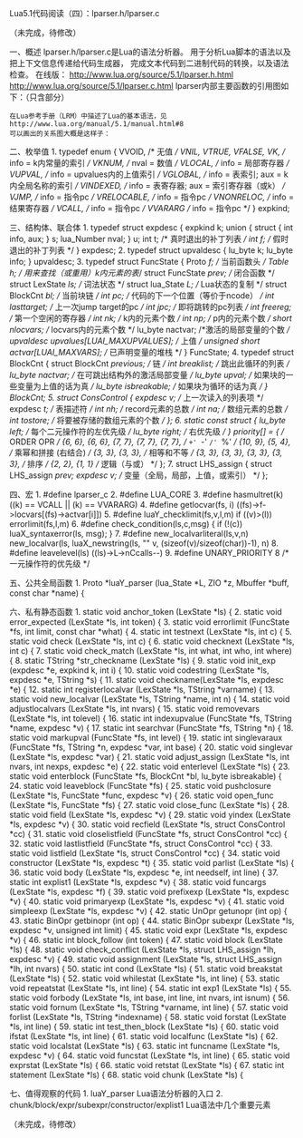 ﻿Lua5.1代码阅读（四）：lparser.h/lparser.c

（未完成，待修改）

一、概述
	lparser.h/lparser.c是Lua的语法分析器。
	用于分析Lua脚本的语法以及把上下文信息传递给代码生成器，
	完成文本代码到二进制代码的转换，以及语法检查。
	在线版：
	http://www.lua.org/source/5.1/lparser.h.html
	http://www.lua.org/source/5.1/lparser.c.html
	lparser内部主要函数的引用图如下：（只含部分）
	
	在Lua参考手册（LRM）中描述了Lua的基本语法，见
	http://www.lua.org/manual/5.1/manual.html#8
	可以画出的关系图大概是这样子：

二、枚举值
	1. typedef enum {
	  VVOID,	/* 无值 */
	  VNIL,
	  VTRUE,
	  VFALSE,
	  VK,		/* info = k内常量的索引 */
	  VKNUM,	/* nval = 数值 */
	  VLOCAL,	/* info = 局部寄存器 */
	  VUPVAL,   /* info = upvalues内的上值索引 */
	  VGLOBAL,	/* info = 表索引; aux = k内全局名称的索引 */
	  VINDEXED,	/* info = 表寄存器; aux = 索引寄存器（或k） */
	  VJMP,		/* info = 指令pc */
	  VRELOCABLE,	/* info = 指令pc */
	  VNONRELOC,	/* info = 结果寄存器 */
	  VCALL,	/* info = 指令pc */
	  VVARARG	/* info = 指令pc */
	} expkind;

三、结构体、联合体
	1. typedef struct expdesc {
	  expkind k;
	  union {
		struct { int info, aux; } s;
		lua_Number nval;
	  } u;
	  int t;  /* 真时退出的补丁列表 */
	  int f;  /* 假时退出的补丁列表 */
	} expdesc;
	2. typedef struct upvaldesc {
	  lu_byte k;
	  lu_byte info;
	} upvaldesc;
	3. typedef struct FuncState {
	  Proto *f;  /* 当前函数头 */
	  Table *h;  /* 用来查找（或重用）k内元素的表*/
	  struct FuncState *prev;  /* 闭合函数 */
	  struct LexState *ls;  /* 词法状态 */
	  struct lua_State *L;  /* Lua状态的复制 */
	  struct BlockCnt *bl;  /* 当前块链 */
	  int pc;  /* 代码的下一个位置（等价于ncode） */
	  int lasttarget;   /* 上一次jump target的pc */
	  int jpc;  /* 即将跳转的pc列表 */
	  int freereg;  /* 第一个空闲的寄存器 */
	  int nk;  /* k内的元素个数 */
	  int np;  /* p内的元素个数 */
	  short nlocvars;  /* locvars内的元素个数 */
	  lu_byte nactvar;  /*激活的局部变量的个数 */
	  upvaldesc upvalues[LUAI_MAXUPVALUES];  /* 上值 */
	  unsigned short actvar[LUAI_MAXVARS];  /* 已声明变量的堆栈 */
	} FuncState;
	4. typedef struct BlockCnt {
	  struct BlockCnt *previous;  /* 链 */
	  int breaklist;  /* 跳出此循环的列表 */
	  lu_byte nactvar;  /* 在可跳出结构外的激活局部变量 */
	  lu_byte upval;  /* 如果块的一些变量为上值的话为真 */
	  lu_byte isbreakable;  /* 如果块为循环的话为真 */
	} BlockCnt;
	5. struct ConsControl {
	  expdesc v;  /* 上一次读入的列表项 */
	  expdesc *t;  /* 表描述符 */
	  int nh;  /* record元素的总数 */
	  int na;  /* 数组元素的总数 */
	  int tostore;  /* 将要被存储的数组元素的个数 */
	};
	6. static const struct {
	  lu_byte left;  /* 每个二元操作符的左优先级 */
	  lu_byte right; /* 右优先级 */
	} priority[] = {  /* ORDER OPR */
	   {6, 6}, {6, 6}, {7, 7}, {7, 7}, {7, 7},  /* `+' `-' `/' `%' */
	   {10, 9}, {5, 4},                 /* 乘幂和拼接 (右结合) */
	   {3, 3}, {3, 3},                  /* 相等和不等 */
	   {3, 3}, {3, 3}, {3, 3}, {3, 3},  /* 排序 */
	   {2, 2}, {1, 1}                   /* 逻辑（与或） */
	};
	7. struct LHS_assign {
	  struct LHS_assign *prev;
	  expdesc v;  /* 变量（全局，局部，上值，或索引） */
	};

四、宏
	1. #define lparser_c
	2. #define LUA_CORE
	3. #define hasmultret(k)		((k) == VCALL || (k) == VVARARG)
	4. #define getlocvar(fs, i)	((fs)->f->locvars[(fs)->actvar[i]])
	5. #define luaY_checklimit(fs,v,l,m)	if ((v)>(l)) errorlimit(fs,l,m)
	6. #define check_condition(ls,c,msg)	{ if (!(c)) luaX_syntaxerror(ls, msg); }
	7. #define new_localvarliteral(ls,v,n) \
		new_localvar(ls, luaX_newstring(ls, "" v, (sizeof(v)/sizeof(char))-1), n)
	8. #define leavelevel(ls)	((ls)->L->nCcalls--)
	9. #define UNARY_PRIORITY	8  /* 一元操作符的优先级 */
	
五、公共全局函数
	1. Proto *luaY_parser (lua_State *L, ZIO *z, Mbuffer *buff, const char *name) {

六、私有静态函数
	1. static void anchor_token (LexState *ls) {
	2. static void error_expected (LexState *ls, int token) {
	3. static void errorlimit (FuncState *fs, int limit, const char *what) {
	4. static int testnext (LexState *ls, int c) {
	5. static void check (LexState *ls, int c) {
	6. static void checknext (LexState *ls, int c) {
	7. static void check_match (LexState *ls, int what, int who, int where) {
	8. static TString *str_checkname (LexState *ls) {
	9. static void init_exp (expdesc *e, expkind k, int i) {
	10. static void codestring (LexState *ls, expdesc *e, TString *s) {
	11. static void checkname(LexState *ls, expdesc *e) {
	12. static int registerlocalvar (LexState *ls, TString *varname) {
	13. static void new_localvar (LexState *ls, TString *name, int n) {
	14. static void adjustlocalvars (LexState *ls, int nvars) {
	15. static void removevars (LexState *ls, int tolevel) {
	16. static int indexupvalue (FuncState *fs, TString *name, expdesc *v) {
	17. static int searchvar (FuncState *fs, TString *n) {
	18. static void markupval (FuncState *fs, int level) {
	19. static int singlevaraux (FuncState *fs, TString *n, expdesc *var, int base) {
	20. static void singlevar (LexState *ls, expdesc *var) {
	21. static void adjust_assign (LexState *ls, int nvars, int nexps, expdesc *e) {
	22. static void enterlevel (LexState *ls) {
	23. static void enterblock (FuncState *fs, BlockCnt *bl, lu_byte isbreakable) {
	24. static void leaveblock (FuncState *fs) {
	25. static void pushclosure (LexState *ls, FuncState *func, expdesc *v) {
	26. static void open_func (LexState *ls, FuncState *fs) {
	27. static void close_func (LexState *ls) {
	28. static void field (LexState *ls, expdesc *v) {
	29. static void yindex (LexState *ls, expdesc *v) {
	30. static void recfield (LexState *ls, struct ConsControl *cc) {
	31. static void closelistfield (FuncState *fs, struct ConsControl *cc) {
	32. static void lastlistfield (FuncState *fs, struct ConsControl *cc) {
	33. static void listfield (LexState *ls, struct ConsControl *cc) {
	34. static void constructor (LexState *ls, expdesc *t) {
	35. static void parlist (LexState *ls) {
	36. static void body (LexState *ls, expdesc *e, int needself, int line) {
	37. static int explist1 (LexState *ls, expdesc *v) {
	38. static void funcargs (LexState *ls, expdesc *f) {
	39. static void prefixexp (LexState *ls, expdesc *v) {
	40. static void primaryexp (LexState *ls, expdesc *v) {
	41. static void simpleexp (LexState *ls, expdesc *v) {
	42. static UnOpr getunopr (int op) {
	43. static BinOpr getbinopr (int op) {
	44. static BinOpr subexpr (LexState *ls, expdesc *v, unsigned int limit) {
	45. static void expr (LexState *ls, expdesc *v) {
	46. static int block_follow (int token) {
	47. static void block (LexState *ls) {
	48. static void check_conflict (LexState *ls, struct LHS_assign *lh, expdesc *v) {
	49. static void assignment (LexState *ls, struct LHS_assign *lh, int nvars) {
	50. static int cond (LexState *ls) {
	51. static void breakstat (LexState *ls) {
	52. static void whilestat (LexState *ls, int line) {
	53. static void repeatstat (LexState *ls, int line) {
	54. static int exp1 (LexState *ls) {
	55. static void forbody (LexState *ls, int base, int line, int nvars, int isnum) {
	56. static void fornum (LexState *ls, TString *varname, int line) {
	57. static void forlist (LexState *ls, TString *indexname) {
	58. static void forstat (LexState *ls, int line) {
	59. static int test_then_block (LexState *ls) {
	60. static void ifstat (LexState *ls, int line) {
	61. static void localfunc (LexState *ls) {
	62. static void localstat (LexState *ls) {
	63. static int funcname (LexState *ls, expdesc *v) {
	64. static void funcstat (LexState *ls, int line) {
	65. static void exprstat (LexState *ls) {
	66. static void retstat (LexState *ls) {
	67. static int statement (LexState *ls) {
	68. static void chunk (LexState *ls) {

七、值得观察的代码
	1. luaY_parser
		Lua语法分析器的入口
	2. chunk/block/expr/subexpr/constructor/explist1
		Lua语法中几个重要元素
	
（未完成，待修改）
